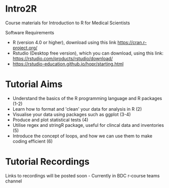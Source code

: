 # Intro2R
Course materials for Introduction to R for Medical Scientists 

Software Requirements

- R (version 4.0 or higher), download using this link https://cran.r-project.org/
- Rstudio (Desktop free version), which you can download, using this link: https://rstudio.com/products/rstudio/download/
- https://rstudio-education.github.io/hopr/starting.html 

# Tutorial Aims

- Understand the basics of the R programming language and R packages (1-2)
- Learn how to format and 'clean' your data for analysis in R (2)
- Visualise your data using packages such as ggplot (3-4)
- Produce and plot statistical tests (4)
- Utilise regex and stringR package, useful for clincal data and inventories (5)
- Introduce the concept of loops, and how we can use them to make coding efficient (6)

# Tutorial Recordings
Links to recordings will be posted soon - Currently in BDC r-course teams channel
